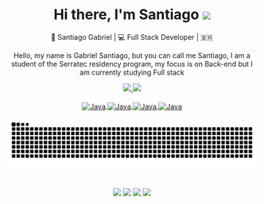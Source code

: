 <div align="center">
   <h1>Hi there, I'm Santiago <img src="https://media.giphy.com/media/hvRJCLFzcasrR4ia7z/giphy.gif" width="25px"> </h1>

<div align="center">
👦 Santiago Gabriel | 💻 Full Stack Developer | 🇧🇷 



Hello, my name is Gabriel Santiago, but you can call me Santiago, I am a student of the Serratec residency program, my focus is on Back-end but I am currently studying Full stack

</div>
 


<div>
 <div align="center">
  <a href="https://github.com/S4nt1ag">
  <img height="160em" src="https://github-readme-stats.vercel.app/api?username=S4nt1ag&show_icons=true&theme=synthwave&title_color=552583&icon_color=552583&text_color=FDB927&bg_color=0d1117&include_all_commits=true&count_private=true"/>
  <img height="160em" src="https://github-readme-stats.vercel.app/api/top-langs/?username=S4nt1ag&layout=compact&langs_count=7&theme=synthwave&title_color=552583&icon_color=552583&text_color=FDB927&bg_color=0d1117"/>
 </div>

 <div style="display: inline_block" align="center"><br>
    <img align="center" alt="Java" height="40" width="50" src="https://cdn.jsdelivr.net/gh/devicons/devicon/icons/java/java-original.svg" />
    <img align="center" alt="Java" height="40" width="50" src="https://cdn.jsdelivr.net/gh/devicons/devicon/icons/postgresql/postgresql-original.svg" />
    <img align="center" alt="Java" height="40" width="50" src="https://cdn.jsdelivr.net/gh/devicons/devicon/icons/sqlite/sqlite-original.svg" />
    <img img align="center" alt="Java" height="40" width="50" src="https://cdn.jsdelivr.net/gh/devicons/devicon/icons/javascript/javascript-original.svg" />
 </div>
 
 
 ![Snake animation ](https://github.com/S4nt1ag/S4nt1ag/blob/output/dark.svg)
 
 ##
 <div>
    <a href="https://www.linkedin.com/in/gabriel-santiago-957594193" target="_blank"><img src="https://img.shields.io/badge/LinkedIn-552583?style=for-the-badge&logo=linkedin&logoColor=white" target="_blank"></a>
    <a href="https://www.instagram.com/_santiago_biel/" target="_blank"><img src="https://img.shields.io/badge/Instagram-552583?style=for-the-badge&logo=instagram&logoColor=white" target="_blank"></a>
    <a href="mailto:gabrielsantiagoneves2@gmail.com"><img src="https://img.shields.io/badge/Gmail-552583?style=for-the-badge&logo=gmail&logoColor=white" target="_blank"></a>
    <a href="https://www.hackerrank.com/gabrielsantiago7" target="_blank"><img src="https://img.shields.io/badge/-Hackerrank-552583?style=for-the-badge&logo=HackerRank&logoColor=white"target="blank"></a>
 </div>


  
   
   
